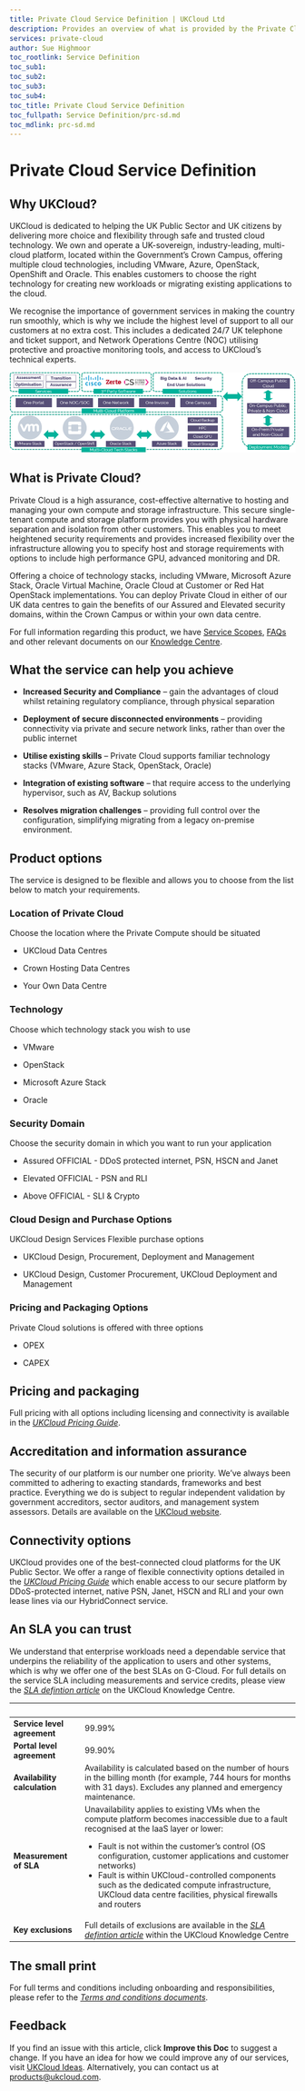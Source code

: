 ```yaml
---
title: Private Cloud Service Definition | UKCloud Ltd
description: Provides an overview of what is provided by the Private Cloud service
services: private-cloud
author: Sue Highmoor
toc_rootlink: Service Definition
toc_sub1: 
toc_sub2:
toc_sub3:
toc_sub4:
toc_title: Private Cloud Service Definition
toc_fullpath: Service Definition/prc-sd.md
toc_mdlink: prc-sd.md
---
```


# Private Cloud Service Definition

## Why UKCloud?

UKCloud is dedicated to helping the UK Public Sector and UK citizens by delivering more choice and flexibility through safe and trusted cloud technology. We own and operate a UK-sovereign, industry-leading, multi-cloud platform, located within the Government’s Crown Campus, offering multiple cloud technologies, including VMware, Azure, OpenStack, OpenShift and Oracle. This enables customers to choose the right technology for creating new workloads or migrating existing applications to the cloud.

We recognise the importance of government services in making the country run smoothly, which is why we include the highest level of support to all our customers at no extra cost. This includes a dedicated 24/7 UK telephone and ticket support, and Network Operations Centre (NOC) utilising protective and proactive monitoring tools, and access to UKCloud’s technical experts.

![UKCloud services](images/ukc-services.png)

## What is Private Cloud?

Private Cloud is a high assurance, cost-effective alternative to hosting and managing your own compute and storage infrastructure. This secure single-tenant compute and storage platform provides you with physical hardware separation and isolation from other customers. This enables you to meet heightened security requirements and provides increased flexibility over the infrastructure allowing you to specify host and storage requirements with options to include high performance GPU, advanced monitoring and DR.

Offering a choice of technology stacks, including VMware, Microsoft Azure Stack, Oracle Virtual Machine, Oracle Cloud at Customer or Red Hat OpenStack implementations. You can deploy Private Cloud in either of our UK data centres to gain the benefits of our Assured and Elevated security domains, within the Crown Campus or within your own data centre.

For full information regarding this product, we have [Service Scopes](prc-sco.md), [FAQs](prc-faq.md) and other relevant documents on our [Knowledge Centre](https://docs.ukcloud.com).

## What the service can help you achieve

- **Increased Security and Compliance** – gain the advantages of cloud whilst retaining regulatory compliance, through physical separation

- **Deployment of secure disconnected environments** – providing connectivity via private and secure network links, rather than over the public internet

- **Utilise existing skills** – Private Cloud supports familiar technology stacks (VMware, Azure Stack, OpenStack, Oracle)

- **Integration of existing software** – that require access to the underlying hypervisor, such as AV, Backup solutions

- **Resolves migration challenges** – providing full control over the configuration, simplifying migrating from a legacy on-premise environment.

## Product options

The service is designed to be flexible and allows you to choose from the list below to match your requirements.

### Location of Private Cloud

Choose the location where the Private Compute should be situated

- UKCloud Data Centres

- Crown Hosting Data Centres

- Your Own Data Centre

### Technology

Choose which technology stack you wish to use

- VMware

- OpenStack

- Microsoft Azure Stack

- Oracle

### Security Domain

Choose the security domain in which you want to run your application

- Assured OFFICIAL - DDoS protected internet, PSN, HSCN and Janet

- Elevated OFFICIAL - PSN and RLI

- Above OFFICIAL - SLI & Crypto

### Cloud Design and Purchase Options

UKCloud Design Services Flexible purchase options

- UKCloud Design, Procurement, Deployment and Management

- UKCloud Design, Customer Procurement, UKCloud Deployment and Management

### Pricing and Packaging Options

Private Cloud solutions is offered with three options

- OPEX

- CAPEX

## Pricing and packaging

Full pricing with all options including licensing and connectivity is available in the [*UKCloud Pricing Guide*](../other/other-ref-pricing-guide.md).

## Accreditation and information assurance

The security of our platform is our number one priority. We’ve always been committed to adhering to exacting standards, frameworks and best practice. Everything we do is subject to regular independent validation by government accreditors, sector auditors, and management system assessors. Details are available on the [UKCloud website](https://ukcloud.com/governance/).

## Connectivity options

UKCloud provides one of the best-connected cloud platforms for the UK Public Sector. We offer a range of flexible connectivity options detailed in the [*UKCloud Pricing Guide*](../other/other-ref-pricing-guide.md) which enable access to our secure platform by DDoS-protected internet, native PSN, Janet, HSCN and RLI and your own lease lines via our HybridConnect service.

## An SLA you can trust

We understand that enterprise workloads need a dependable service that underpins the reliability of the application to users and other systems, which is why we offer one of the best SLAs on G-Cloud. For full details on the service SLA including measurements and service credits, please view the [*SLA defintion article*](../other/other-ref-sla-definition.md) on the UKCloud Knowledge Centre.

&nbsp;                       | &nbsp;
-----------------------------|-------
**Service level agreement**  | 99.99%
**Portal level agreement**   | 99.90%
**Availability calculation** | Availability is calculated based on the number of hours in the billing month (for example, 744 hours for months with 31 days). Excludes any planned and emergency maintenance.
**Measurement of SLA**       | Unavailability applies to existing VMs when the compute platform becomes inaccessible due to a fault recognised at the IaaS layer or lower:<ul><li>Fault is not within the customer’s control (OS configuration, customer applications and customer networks)<li>Fault is within UKCloud-controlled components such as the dedicated compute infrastructure, UKCloud data centre facilities, physical firewalls and routers</ul>
**Key exclusions**           | Full details of exclusions are available in the [*SLA defintion article*](../other/other-ref-sla-definition.md) within the UKCloud Knowledge Centre

## The small print

For full terms and conditions including onboarding and responsibilities, please refer to the [*Terms and conditions documents*](../other/other-ref-terms-and-conditions.md).

## Feedback

If you find an issue with this article, click **Improve this Doc** to suggest a change. If you have an idea for how we could improve any of our services, visit [UKCloud Ideas](https://ideas.ukcloud.com). Alternatively, you can contact us at <products@ukcloud.com>.
